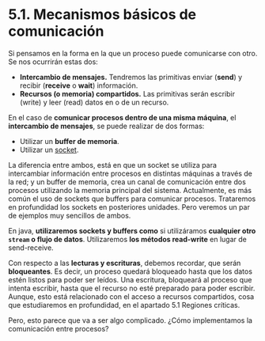# 5.1. Mecanismos básicos de comunicación

 Si pensamos en la forma en la que un proceso puede comunicarse con otro. Se nos ocurrirán estas dos:

* **Intercambio de mensajes.** Tendremos las primitivas enviar \(**send**\) y recibir \(**receive** o **wait**\) información.
* **Recursos \(o memoria\) compartidos.** Las primitivas serán escribir \(write\) y leer \(read\) datos en o de un recurso.

 En el caso de **comunicar procesos dentro de una misma máquina**, el **intercambio de mensajes**, se puede realizar de dos formas:

* Utilizar un **buffer de memoria**.
* Utilizar un [socket](../../../../../mod/glossary/showentry.php?displayformat=dictionary&concept=Socket%20%28DAM_PSP01%29).

 La diferencia entre ambos, está en que un socket se utiliza para intercambiar información entre procesos en distintas máquinas a través de la red; y un buffer de memoria, crea un canal de comunicación entre dos procesos utilizando la memoria principal del sistema. Actualmente, es más común el uso de sockets que buffers para comunicar procesos. Trataremos en profundidad los sockets en posteriores unidades. Pero veremos un par de ejemplos muy sencillos de ambos.

 En java, **utilizaremos sockets y buffers como** si utilizáramos **cualquier otro `stream` o flujo de datos**. Utilizaremos **los métodos read-write** en lugar de send-receive.

 Con respecto a las **lecturas y escrituras**, debemos recordar, que serán **bloqueantes**. Es decir, un proceso quedará bloqueado hasta que los datos estén listos para poder ser leídos. Una escritura, bloqueará al proceso que intenta escribir, hasta que el recurso no esté preparado para poder escribir. Aunque, esto está relacionado con el acceso a recursos compartidos, cosa que estudiaremos en profundidad, en el apartado 5.1 Regiones críticas.

 Pero, esto parece que va a ser algo complicado. ¿Cómo implementamos la comunicación entre procesos?  


